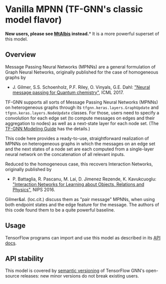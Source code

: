 # Vanilla MPNN (TF-GNN's classic model flavor)

**New users, please see [MtAlbis](../mt_albis/README.md) instead.***
It is a more powerful superset of this model.

## Overview

Message Passing Neural Networks (MPNNs) are a general formulation of
Graph Neural Networks, originally published for the case of homogeneous graphs
by

  * J. Gilmer, S.S. Schoenholz, P.F. Riley, O. Vinyals, G.E. Dahl:
    ["Neural message passing for Quantum
    chemistry"](https://proceedings.mlr.press/v70/gilmer17a), ICML 2017.

TF-GNN supports all sorts of Message Passing Neural Networks (MPNNs) on
heterogeneous graphs through its `tfgnn.keras.layers.GraphUpdate` and
`tfgnn.keras.layers.NodeUpdate` classes. For those, users need to specify a
convolution for each edge set (to compute messages on edges and their
aggregation to nodes) as well as a next-state layer for each node set.
(The [TF-GNN Modeling
Guide](https://github.com/tensorflow/gnn/blob/main/tensorflow_gnn/docs/guide/gnn_modeling.md)
has the details.)

This code here provides a ready-to-use, straightforward realization of MPNNs on
heterogeneous graphs in which the messages on an edge set and the next states
of a node set are each computed from a single-layer neural network on the
concatenation of all relevant inputs.

Reduced to the homogeneous case, this recovers Interaction Networks, originally
published by

  * P. Battaglia, R. Pascanu, M. Lai, D. Jimenez Rezende, K. Kavukcuoglu:
    ["Interaction Networks for Learning about Objects, Relations and
    Physics"](  https://proceedings.neurips.cc/paper/2016/hash/3147da8ab4a0437c15ef51a5cc7f2dc4-Abstract.html),
    NIPS 2016.

Gilmer&al. (loc.cit.) discuss them as "pair message" MPNNs, when using both
endpoint states and the edge feature for the message.
The authors of this code found them to be a quite powerful baseline.

## Usage

TensorFlow programs can import and use this model as described in its
[API docs](https://github.com/tensorflow/gnn/blob/main/tensorflow_gnn/docs/api_docs/python/models/vanilla_mpnn.md).

## API stability

This model is covered by [semantic
versioning](https://semver.org/spec/v2.0.0.html) of TensorFlow GNN's
open-source releases: new minor versions do not break existing users.

<!-- PLACEHOLDER FOR README GOOGLE EXTRAS -->

